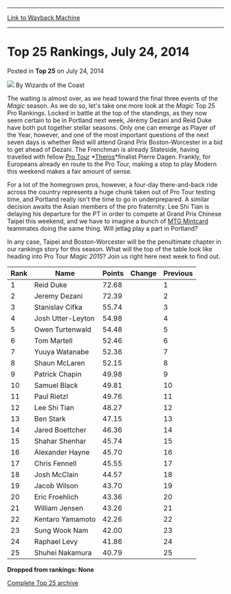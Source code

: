 
---
[Link to Wayback Machine](https://web.archive.org/web/20211127214455/https://magic.wizards.com/en/articles/archive/top-25/top-25-rankings-july-24-2014-2014-07-24)

[_metadata_:author]:- "Wizards of the Coast"
[_metadata_:description]:- "Heading toward the final three events of the Magic season."
[_metadata_:generator]:- "Drupal 7 (http://drupal.org)"
[_metadata_:node]:- "253801"
[_metadata_:publish_date]:- "2014-07-24"
[_metadata_:source]:- "div-main-content"
[_metadata_:title]:- "Top 25 Rankings, July 24, 2014"
[_metadata_:wayback_capture_timestamp]:- "2021-11-27 21:44:55"
[_metadata_:wayback_raw_url]:- "https://web.archive.org/web/20211127214455id_/https://magic.wizards.com/en/articles/archive/top-25/top-25-rankings-july-24-2014-2014-07-24"
[_metadata_:wayback_url]:- "https://magic.wizards.com/en/articles/archive/top-25/top-25-rankings-july-24-2014-2014-07-24"
---


Top 25 Rankings, July 24, 2014
==============================



 Posted in **Top 25**
 on July 24, 2014 






![](https://media.magic.wizards.com/styles/auth_small/public/images/person/wizards_author.jpg)
By Wizards of the Coast











The waiting is almost over, as we head toward the final three events of the *Magic* season. As we do so, let's take one more look at the *Magic* Top 25 Pro Rankings. Locked in battle at the top of the standings, as they now seem certain to be in Portland next week, Jérémy Dezani and Reid Duke have both put together stellar seasons. Only one can emerge as Player of the Year, however, and one of the most important questions of the next seven days is whether Reid will attend Grand Prix Boston-Worcester in a bid to get ahead of Dezani. The Frenchman is already Stateside, having travelled with fellow [Pro Tour](http://archive.wizards.com/magic/magazine/article.aspx?x=mtg/daily/eventcoverage/ptths13/welcome) *[Theros](http://archive.wizards.com/magic/magazine/article.aspx?x=mtg/daily/eventcoverage/ptths13/welcome)*finalist Pierre Dagen. Frankly, for Europeans already en route to the Pro Tour, making a stop to play Modern this weekend makes a fair amount of sense.



For a lot of the homegrown pros, however, a four-day there-and-back ride across the country represents a huge chunk taken out of Pro Tour testing time, and Portland really isn't the time to go in underprepared. A similar decision awaits the Asian members of the pro fraternity. Lee Shi Tian is delaying his departure for the PT in order to compete at Grand Prix Chinese Taipei this weekend, and we have to imagine a bunch of [MTG Mintcard](http://www.mtgmintcard.com/team-mtgmintcard) teammates doing the same thing. Will jetlag play a part in Portland?



In any case, Taipei and Boston-Worcester will be the penultimate chapter in our rankings story for this season. What will the top of the table look like heading into Pro Tour *Magic 2015*? Join us right here next week to find out.






| Rank | Name | Points | Change | Previous |
| --- | --- | --- | --- | --- |
| 1 | Reid Duke | 72.68 |  | 1 |
| 2 | Jeremy Dezani | 72.39 |  | 2 |
| 3 | Stanislav Cifka | 55.74 |  | 3 |
| 4 | Josh Utter-Leyton | 54.98 |  | 4 |
| 5 | Owen Turtenwald | 54.48 |  | 5 |
| 6 | Tom Martell | 52.46 |  | 6 |
| 7 | Yuuya Watanabe | 52.36 |  | 7 |
| 8 | Shaun McLaren | 52.15 |  | 8 |
| 9 | Patrick Chapin | 49.98 |  | 9 |
| 10 | Samuel Black | 49.81 |  | 10 |
| 11 | Paul Rietzl | 49.76 |  | 11 |
| 12 | Lee Shi Tian | 48.27 |  | 12 |
| 13 | Ben Stark | 47.15 |  | 13 |
| 14 | Jared Boettcher | 46.36 |  | 14 |
| 15 | Shahar Shenhar | 45.74 |  | 15 |
| 16 | Alexander Hayne | 45.70 |  | 16 |
| 17 | Chris Fennell | 45.55 |  | 17 |
| 18 | Josh McClain | 44.57 |  | 18 |
| 19 | Jacob Wilson | 43.70 |  | 19 |
| 20 | Eric Froehlich | 43.36 |  | 20 |
| 21 | William Jensen | 43.26 |  | 21 |
| 22 | Kentaro Yamamoto | 42.26 |  | 22 |
| 23 | Sung Wook Nam | 42.00 |  | 23 |
| 24 | Raphael Levy | 41.86 |  | 24 |
| 25 | Shuhei Nakamura | 40.79 |  | 25 |

  
**Dropped from rankings: None**





[Complete Top 25 archive](/node/140916)







